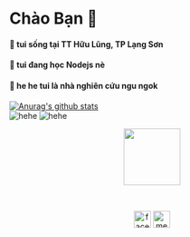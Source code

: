 # Chào Bạn 👋
#### 🔭 tui sống tại TT Hữu Lũng, TP Lạng Sơn
#### 🌱 tui đang học Nodejs nè
#### 👰 he he tui là nhà nghiên cứu ngu ngok
[![Anurag's github stats](https://github-readme-stats.vercel.app/api?username=Citnut&show_icons=true&theme=darkl)](https://github.com/Citnut)
<br>
<img src="https://api.githubtrends.io/user/svg/Citnut/repos?time_range=one_year&include_private=true&group=private&loc_metric=changed&theme=dark" alt="hehe" />
<img src="https://api.githubtrends.io/user/svg/Citnut/langs?include_private=true&compact=true&theme=dark" alt="hehe" />
<br>
<p align="center"> <img src="https://media3.giphy.com/media/ln7z2eWriiQAllfVcn/200w.webp" width="100"><br></p>
<br>
<p align="center">
  <a href="https://facebook.com/100048509610460" target="_blank"><img align="center" src="https://cdn.jsdelivr.net/npm/simple-icons@3.0.1/icons/facebook.svg" alt="facebook" height="30" width="30" /></a>
  <a href="https://messenger.com/t/100048509610460" target="_blank"><img align="center" src="https://cdn.jsdelivr.net/npm/simple-icons@3.0.1/icons/messenger.svg" alt="messenger" height="30" width="30" /></a>
</p>
<br>
<br>
<br>
